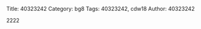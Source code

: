 Title: 40323242
Category: bg8
Tags: 40323242, cdw18
Author: 40323242


<!-- PELICAN_END_SUMMARY -->
2222
